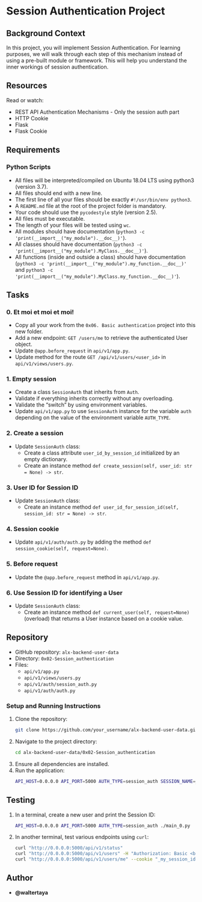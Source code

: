 # Session Authentication Project

## Background Context
In this project, you will implement Session Authentication. For learning purposes, we will walk through each step of this mechanism instead of using a pre-built module or framework. This will help you understand the inner workings of session authentication.

## Resources
Read or watch:
- REST API Authentication Mechanisms - Only the session auth part
- HTTP Cookie
- Flask
- Flask Cookie


## Requirements
### Python Scripts
- All files will be interpreted/compiled on Ubuntu 18.04 LTS using python3 (version 3.7).
- All files should end with a new line.
- The first line of all your files should be exactly `#!/usr/bin/env python3`.
- A `README.md` file at the root of the project folder is mandatory.
- Your code should use the `pycodestyle` style (version 2.5).
- All files must be executable.
- The length of your files will be tested using `wc`.
- All modules should have documentation (`python3 -c 'print(__import__("my_module").__doc__)'`).
- All classes should have documentation (`python3 -c 'print(__import__("my_module").MyClass.__doc__)'`).
- All functions (inside and outside a class) should have documentation (`python3 -c 'print(__import__("my_module").my_function.__doc__)'` and `python3 -c 'print(__import__("my_module").MyClass.my_function.__doc__)'`).

## Tasks
### 0. Et moi et moi et moi!
- Copy all your work from the `0x06. Basic authentication` project into this new folder.
- Add a new endpoint: `GET /users/me` to retrieve the authenticated User object.
- Update `@app.before_request` in `api/v1/app.py`.
- Update method for the route `GET /api/v1/users/<user_id>` in `api/v1/views/users.py`.

### 1. Empty session
- Create a class `SessionAuth` that inherits from `Auth`.
- Validate if everything inherits correctly without any overloading.
- Validate the “switch” by using environment variables.
- Update `api/v1/app.py` to use `SessionAuth` instance for the variable `auth` depending on the value of the environment variable `AUTH_TYPE`.

### 2. Create a session
- Update `SessionAuth` class:
  - Create a class attribute `user_id_by_session_id` initialized by an empty dictionary.
  - Create an instance method `def create_session(self, user_id: str = None) -> str`.

### 3. User ID for Session ID
- Update `SessionAuth` class:
  - Create an instance method `def user_id_for_session_id(self, session_id: str = None) -> str`.

### 4. Session cookie
- Update `api/v1/auth/auth.py` by adding the method `def session_cookie(self, request=None)`.

### 5. Before request
- Update the `@app.before_request` method in `api/v1/app.py`.

### 6. Use Session ID for identifying a User
- Update `SessionAuth` class:
  - Create an instance method `def current_user(self, request=None)` (overload) that returns a User instance based on a cookie value.

## Repository
- GitHub repository: `alx-backend-user-data`
- Directory: `0x02-Session_authentication`
- Files: 
  - `api/v1/app.py`
  - `api/v1/views/users.py`
  - `api/v1/auth/session_auth.py`
  - `api/v1/auth/auth.py`

### Setup and Running Instructions
1. Clone the repository:
   ```bash
   git clone https://github.com/your_username/alx-backend-user-data.git
   ```
2. Navigate to the project directory:
   ```bash
   cd alx-backend-user-data/0x02-Session_authentication
   ```
3. Ensure all dependencies are installed.
4. Run the application:
   ```bash
   API_HOST=0.0.0.0 API_PORT=5000 AUTH_TYPE=session_auth SESSION_NAME=_my_session_id python3 -m api.v1.app
   ```

## Testing
1. In a terminal, create a new user and print the Session ID:
   ```bash
   API_HOST=0.0.0.0 API_PORT=5000 AUTH_TYPE=session_auth ./main_0.py
   ```
2. In another terminal, test various endpoints using `curl`:
   ```bash
   curl "http://0.0.0.0:5000/api/v1/status"
   curl "http://0.0.0.0:5000/api/v1/users" -H "Authorization: Basic <base64_encoded_credentials>"
   curl "http://0.0.0.0:5000/api/v1/users/me" --cookie "_my_session_id=<session_id>"
   ```

## Author

- **@waltertaya**
